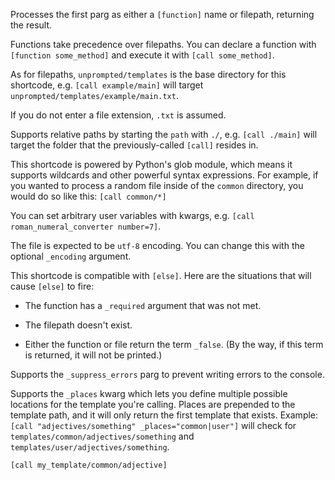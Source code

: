 Processes the first parg as either a `[function]` name or filepath, returning the result.

Functions take precedence over filepaths. You can declare a function with `[function some_method]` and execute it with `[call some_method]`.

As for filepaths, `unprompted/templates` is the base directory for this shortcode, e.g. `[call example/main]` will target `unprompted/templates/example/main.txt`.

If you do not enter a file extension, `.txt` is assumed.

Supports relative paths by starting the `path` with `./`, e.g. `[call ./main]` will target the folder that the previously-called `[call]` resides in.

This shortcode is powered by Python's glob module, which means it supports wildcards and other powerful syntax expressions. For example, if you wanted to process a random file inside of the `common` directory, you would do so like this: `[call common/*]`

You can set arbitrary user variables with kwargs, e.g. `[call roman_numeral_converter number=7]`.

The file is expected to be `utf-8` encoding. You can change this with the optional `_encoding` argument.

This shortcode is compatible with `[else]`. Here are the situations that will cause `[else]` to fire:

- The function has a `_required` argument that was not met.

- The filepath doesn't exist.

- Either the function or file return the term `_false`. (By the way, if this term is returned, it will not be printed.)

Supports the `_suppress_errors` parg to prevent writing errors to the console.

Supports the `_places` kwarg which lets you define multiple possible locations for the template you're calling. Places are prepended to the template path, and it will only return the first template that exists. Example: `[call "adjectives/something" _places="common|user"]` will check for `templates/common/adjectives/something` and `templates/user/adjectives/something`.




```
[call my_template/common/adjective]
```